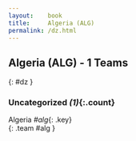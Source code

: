 ```yaml
---
layout:    book
title:     Algeria (ALG)
permalink: /dz.html
---
```


## Algeria (ALG) - 1 Teams
{: #dz }





### Uncategorized _(1)_{:.count}

Algeria _#alg_{: .key} <br>
{: .team #alg }


 
